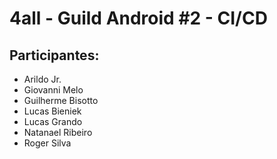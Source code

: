 # 4all - Guild Android #2 - CI/CD

## Participantes:

* Arildo Jr.
* Giovanni Melo
* Guilherme Bisotto
* Lucas Bieniek
* Lucas Grando
* Natanael Ribeiro
* Roger Silva